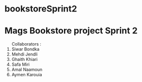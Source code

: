 # bookstoreSprint2

<h1> Mags Bookstore project Sprint 2  </h1>
<ol>Collaborators :
  <li>Siwar Bondka </li>
  <li>Mehdi Jendli </li>
  <li>Ghaith Khiari</li>
  <li>Safa Miri</li>
  <li>Amal Naamoun</li>
  <li>Aymen Karouia</li>
</ol>
